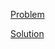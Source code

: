 [Problem](https://leetcode.com/problems/house-robber)

[Solution](https://leetcode.com/problems/house-robber/solutions/3374239/198-house-robber-simple-solution)
